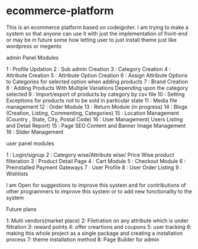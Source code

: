 # ecommerce-platform
This is an ecommerce platform based on codeigniter. I am trying to make a system so that anyone can use it with just the implementation of front-end or may be in future some how letting user to just install theme just like wordpress or megento

admin Panel Modules

1  : Profile Updation
2  : Sub admin Creation
3  : Category Creation
4  : Attribute Creation
5  : Attribute Option Creation
6  : Assign Attribute Options to Categories for selected option when adding products
7  : Brand Creation
8  : Adding Products With Multiple Variations Depending upon the category selected
9  : Import/export of products by category by csv file
10 : Setting Exceptions for products not to be sold in particular state
11 : Media file management
12 : Order Module
13 : Return Module (in progress)
14 : Blogs (Creation, Listing, Commenting, Categories)
15 : Location Management (Country , State, City, Postal Code)
16 : User Management( Users Listing and Detail Report)
15 : Page SEO Content and Banner Image Management
16 : Slider Management


user panel modules

1 : Login/signup
2 : Category wise/Attribute wise/ Price Wise product filteration
3 : Product Detail Page
4 : Cart Module
5 : Checkout Module
6 : Preinstalled Payment Gateways
7 : User Profile
8 : User Order Listing
9 : Wishlists


I am Open for suggestions to improve this system and for contributions of other programmers to improve this system or to add new functionality to the system

Future plans 

1: Multi vendors(market place)
2: Filetration on any attribute which is under filtration 
3: reward points
4: offer creartions and coupons
5: user tracking 
6: making this whole project as a single package and creating a installation process
7: theme installation method
8: Page Builder for admin 
